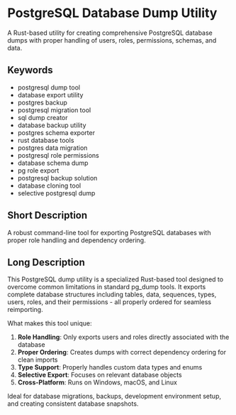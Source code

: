 # PostgreSQL Database Dump Utility

A Rust-based utility for creating comprehensive PostgreSQL database dumps with proper handling of users, roles, permissions, schemas, and data.

## Keywords

- postgresql dump tool
- database export utility
- postgres backup
- postgresql migration tool
- sql dump creator
- database backup utility
- postgres schema exporter
- rust database tools
- postgres data migration
- postgresql role permissions
- database schema dump
- pg role export
- postgresql backup solution
- database cloning tool
- selective postgresql dump

## Short Description

A robust command-line tool for exporting PostgreSQL databases with proper role handling and dependency ordering.

## Long Description

This PostgreSQL dump utility is a specialized Rust-based tool designed to overcome common limitations in standard pg_dump tools. It exports complete database structures including tables, data, sequences, types, users, roles, and their permissions - all properly ordered for seamless reimporting.

What makes this tool unique:

1. **Role Handling**: Only exports users and roles directly associated with the database
2. **Proper Ordering**: Creates dumps with correct dependency ordering for clean imports
3. **Type Support**: Properly handles custom data types and enums
4. **Selective Export**: Focuses on relevant database objects
5. **Cross-Platform**: Runs on Windows, macOS, and Linux

Ideal for database migrations, backups, development environment setup, and creating consistent database snapshots. 
